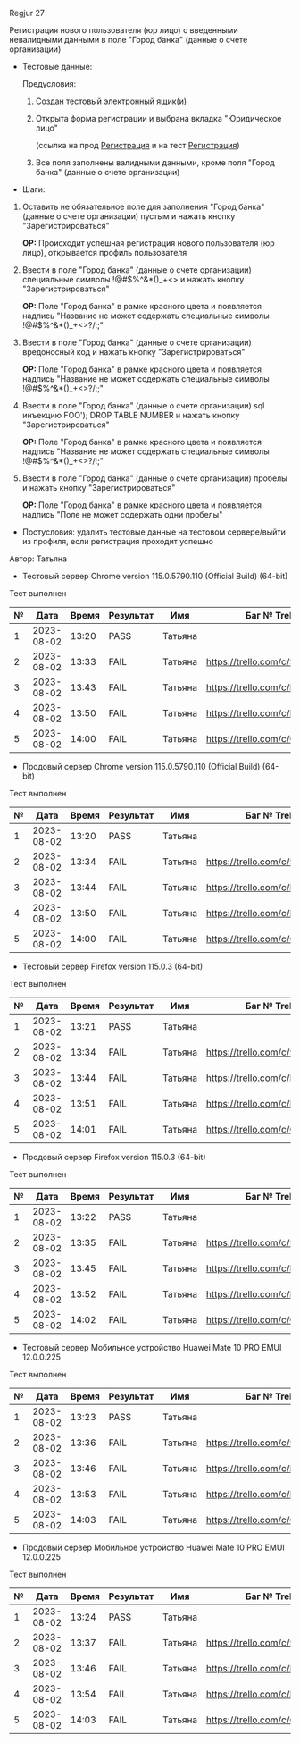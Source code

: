 Regjur 27

Регистрация нового пользователя (юр лицо) с введенными невалидными данными в поле "Город банка" (данные о счете организации)

* Тестовые данные: 
  
  Предусловия:
  
  1. Создан тестовый электронный ящик(и)
  
  2. Открыта форма регистрации и выбрана вкладка "Юридическое лицо" 
     
     (ссылка на прод [Регистрация](https://stroyrem-nn.ru/user/register) и на тест [Регистрация](https://test2.stroyrem-nn.ru/user/register))
  
  3. Все поля заполнены валидными данными, кроме поля "Город банка" (данные о счете организации)

* Шаги:
1. Оставить не обязательное поле для заполнения "Город банка" (данные о счете организации) пустым и нажать кнопку "Зарегистрироваться"
   
   **ОР:** Происходит успешная регистрация нового пользователя (юр лицо), открывается профиль пользователя

2. Ввести в поле "Город банка" (данные о счете организации) специальные символы !@#$%^&*()_+<> и нажать кнопку "Зарегистрироваться"
   
   **ОР:** Поле "Город банка" в рамке красного цвета и появляется надпись "Название не может содержать специальные символы !@#$%^&*()_+<>?/:;"

3. Ввести в поле "Город банка" (данные о счете организации) вредоносный код <script>alert(“I hacked this!”)</script> и нажать кнопку "Зарегистрироваться"
   
   **ОР:** Поле "Город банка" в рамке красного цвета и появляется надпись "Название не может содержать специальные символы !@#$%^&*()_+<>?/:;"

4. Ввести в поле "Город банка" (данные о счете организации) sql инъекцию FOO'); DROP TABLE NUMBER и нажать кнопку "Зарегистрироваться"
   
   **ОР:** Поле "Город банка" в рамке красного цвета и появляется надпись "Название не может содержать специальные символы !@#$%^&*()_+<>?/:;"

5. Ввести в поле "Город банка" (данные о счете организации) пробелы и нажать кнопку "Зарегистрироваться"
   
   **ОР:** Поле "Город банка" в рамке красного цвета и появляется надпись "Поле не может содержать одни пробелы"
* Постусловия: удалить тестовые данные на тестовом сервере/выйти из профиля, если регистрация проходит успешно

Автор: Татьяна

* Тестовый сервер Chrome version 115.0.5790.110 (Official Build) (64-bit)

Тест выполнен

| №   | Дата       | Время | Результат | Имя     | Баг № Trello                  |
| --- | ---------- | ----- | --------- | ------- | ----------------------------- |
| 1   | 2023-08-02 | 13:20 | PASS      | Татьяна |                               |
| 2   | 2023-08-02 | 13:33 | FAIL      | Татьяна | https://trello.com/c/9d312LaU |
| 3   | 2023-08-02 | 13:43 | FAIL      | Татьяна | https://trello.com/c/NXVgBXpM |
| 4   | 2023-08-02 | 13:50 | FAIL      | Татьяна | https://trello.com/c/KVEOrLyL |
| 5   | 2023-08-02 | 14:00 | FAIL      | Татьяна | https://trello.com/c/GUPIBGTf |

* Продовый сервер Chrome version 115.0.5790.110 (Official Build) (64-bit)

Тест выполнен

| №   | Дата       | Время | Результат | Имя     | Баг № Trello                  |
| --- | ---------- | ----- | --------- | ------- | ----------------------------- |
| 1   | 2023-08-02 | 13:20 | PASS      | Татьяна |                               |
| 2   | 2023-08-02 | 13:34 | FAIL      | Татьяна | https://trello.com/c/9d312LaU |
| 3   | 2023-08-02 | 13:44 | FAIL      | Татьяна | https://trello.com/c/NXVgBXpM |
| 4   | 2023-08-02 | 13:50 | FAIL      | Татьяна | https://trello.com/c/KVEOrLyL |
| 5   | 2023-08-02 | 14:00 | FAIL      | Татьяна | https://trello.com/c/GUPIBGTf |

- Тестовый сервер Firefox version 115.0.3 (64-bit)

Тест выполнен

| №   | Дата       | Время | Результат | Имя     | Баг № Trello                  |
| --- | ---------- | ----- | --------- | ------- | ----------------------------- |
| 1   | 2023-08-02 | 13:21 | PASS      | Татьяна |                               |
| 2   | 2023-08-02 | 13:34 | FAIL      | Татьяна | https://trello.com/c/9d312LaU |
| 3   | 2023-08-02 | 13:44 | FAIL      | Татьяна | https://trello.com/c/NXVgBXpM |
| 4   | 2023-08-02 | 13:51 | FAIL      | Татьяна | https://trello.com/c/KVEOrLyL |
| 5   | 2023-08-02 | 14:01 | FAIL      | Татьяна | https://trello.com/c/GUPIBGTf |

- Продовый сервер Firefox version 115.0.3 (64-bit)

Тест выполнен

| №   | Дата       | Время | Результат | Имя     | Баг № Trello                  |
| --- | ---------- | ----- | --------- | ------- | ----------------------------- |
| 1   | 2023-08-02 | 13:22 | PASS      | Татьяна |                               |
| 2   | 2023-08-02 | 13:35 | FAIL      | Татьяна | https://trello.com/c/9d312LaU |
| 3   | 2023-08-02 | 13:45 | FAIL      | Татьяна | https://trello.com/c/NXVgBXpM |
| 4   | 2023-08-02 | 13:52 | FAIL      | Татьяна | https://trello.com/c/KVEOrLyL |
| 5   | 2023-08-02 | 14:02 | FAIL      | Татьяна | https://trello.com/c/GUPIBGTf |

- Тестовый сервер Мобильное устройство Huawei Mate 10 PRO EMUI 12.0.0.225

Тест выполнен

| №   | Дата       | Время | Результат | Имя     | Баг № Trello                  |
| --- | ---------- | ----- | --------- | ------- | ----------------------------- |
| 1   | 2023-08-02 | 13:23 | PASS      | Татьяна |                               |
| 2   | 2023-08-02 | 13:36 | FAIL      | Татьяна | https://trello.com/c/9d312LaU |
| 3   | 2023-08-02 | 13:46 | FAIL      | Татьяна | https://trello.com/c/NXVgBXpM |
| 4   | 2023-08-02 | 13:53 | FAIL      | Татьяна | https://trello.com/c/KVEOrLyL |
| 5   | 2023-08-02 | 14:03 | FAIL      | Татьяна | https://trello.com/c/GUPIBGTf |

- Продовый сервер Мобильное устройство Huawei Mate 10 PRO EMUI 12.0.0.225

Тест выполнен

| №   | Дата       | Время | Результат | Имя     | Баг № Trello                  |
| --- | ---------- | ----- | --------- | ------- | ----------------------------- |
| 1   | 2023-08-02 | 13:24 | PASS      | Татьяна |                               |
| 2   | 2023-08-02 | 13:37 | FAIL      | Татьяна | https://trello.com/c/9d312LaU |
| 3   | 2023-08-02 | 13:46 | FAIL      | Татьяна | https://trello.com/c/NXVgBXpM |
| 4   | 2023-08-02 | 13:54 | FAIL      | Татьяна | https://trello.com/c/KVEOrLyL |
| 5   | 2023-08-02 | 14:03 | FAIL      | Татьяна | https://trello.com/c/GUPIBGTf |
